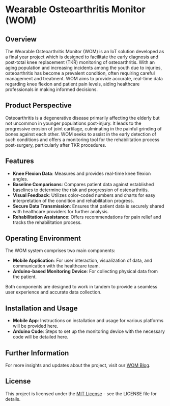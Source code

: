 # Wearable Osteoarthritis Monitor (WOM)

## Overview
The Wearable Osteoarthritis Monitor (WOM) is an IoT solution developed as a final year project which is designed to facilitate the early diagnosis and post-total knee replacement (TKR) monitoring of osteoarthritis. With an aging population and increasing incidents among the youth due to injuries, osteoarthritis has become a prevalent condition, often requiring careful management and treatment. WOM aims to provide accurate, real-time data regarding knee flexion and patient pain levels, aiding healthcare professionals in making informed decisions.

## Product Perspective
Osteoarthritis is a degenerative disease primarily affecting the elderly but not uncommon in younger populations post-injury. It leads to the progressive erosion of joint cartilage, culminating in the painful grinding of bones against each other. WOM seeks to assist in the early detection of such conditions and offers a monitoring tool for the rehabilitation process post-surgery, particularly after TKR procedures.

## Features

- **Knee Flexion Data**: Measures and provides real-time knee flexion angles.
- **Baseline Comparisons**: Compares patient data against established baselines to determine the risk and progression of osteoarthritis.
- **Visual Feedback**: Utilizes color-coded numbers and charts for easy interpretation of the condition and rehabilitation progress.
- **Secure Data Transmission**: Ensures that patient data is securely shared with healthcare providers for further analysis.
- **Rehabilitation Assistance**: Offers recommendations for pain relief and tracks the rehabilitation process.

## Operating Environment
The WOM system comprises two main components:

- **Mobile Application**: For user interaction, visualization of data, and communication with the healthcare team.
- **Arduino-based Monitoring Device**: For collecting physical data from the patient.

Both components are designed to work in tandem to provide a seamless user experience and accurate data collection.

## Installation and Usage

- **Mobile App**: Instructions on installation and usage for various platforms will be provided here.
- **Arduino Code**: Steps to set up the monitoring device with the necessary code will be detailed here.

## Further Information

For more insights and updates about the project, visit our [WOM Blog](https://sites.google.com/view/wearableosteoarthritismonitor/home?authuser=0).

<!-- ## Contributing
We welcome contributions from developers, healthcare professionals, and anyone interested in advancing osteoarthritis care. Please read through our contribution guidelines for details on how to submit pull requests, report bugs, or suggest enhancements. -->

## License
This project is licensed under the [MIT License](LICENSE.md) - see the LICENSE file for details.

